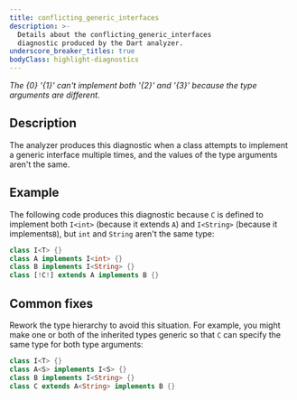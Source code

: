 ```yaml
---
title: conflicting_generic_interfaces
description: >-
  Details about the conflicting_generic_interfaces
  diagnostic produced by the Dart analyzer.
underscore_breaker_titles: true
bodyClass: highlight-diagnostics
---
```


_The {0} '{1}' can't implement both '{2}' and '{3}' because the type arguments
are different._

## Description

The analyzer produces this diagnostic when a class attempts to implement a
generic interface multiple times, and the values of the type arguments
aren't the same.

## Example

The following code produces this diagnostic because `C` is defined to
implement both `I<int>` (because it extends `A`) and `I<String>` (because
it implements`B`), but `int` and `String` aren't the same type:

```dart
class I<T> {}
class A implements I<int> {}
class B implements I<String> {}
class [!C!] extends A implements B {}
```

## Common fixes

Rework the type hierarchy to avoid this situation. For example, you might
make one or both of the inherited types generic so that `C` can specify the
same type for both type arguments:

```dart
class I<T> {}
class A<S> implements I<S> {}
class B implements I<String> {}
class C extends A<String> implements B {}
```
